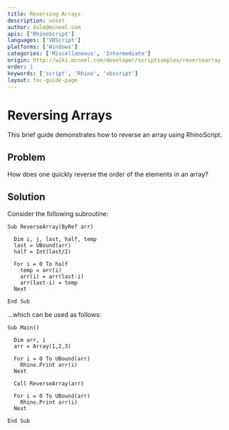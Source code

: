 ```yaml
---
title: Reversing Arrays
description: unset
author: dale@mcneel.com
apis: ['RhinoScript']
languages: ['VBScript']
platforms: ['Windows']
categories: ['Miscellaneous', 'Intermediate']
origin: http://wiki.mcneel.com/developer/scriptsamples/reversearray
order: 1
keywords: ['script', 'Rhino', 'vbscript']
layout: toc-guide-page
---
```


# Reversing Arrays

This brief guide demonstrates how to reverse an array using RhinoScript.


## Problem

How does one quickly reverse the order of the elements in an array?


## Solution

Consider the following subroutine:

```vbnet
Sub ReverseArray(ByRef arr)

  Dim i, j, last, half, temp
  last = UBound(arr)
  half = Int(last/2)

  For i = 0 To half
    temp = arr(i)
    arr(i) = arr(last-i)
    arr(last-i) = temp
  Next

End Sub
```

...which can be used as follows:

```vbnet
Sub Main()

  Dim arr, i
  arr = Array(1,2,3)

  For i = 0 To UBound(arr)
    Rhino.Print arr(i)
  Next

  Call ReverseArray(arr)

  For i = 0 To UBound(arr)
    Rhino.Print arr(i)
  Next

End Sub
```

